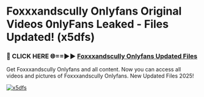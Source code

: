# Foxxxandscully Onlyfans Original Videos 0nlyFans Leaked - Files Updated! (x5dfs)

<h3>🔴 CLICK HERE 🌐==►► <a href="https://tinyurl.com/2m67pmp6" rel="nofollow">Foxxxandscully Onlyfans Updated Files</a></h3>

Get Foxxxandscully Onlyfans and all content. Now you can access all videos and pictures of Foxxxandscully Onlyfans. New Updated Files 2025!

[![x5dfs](https://i.imgur.com/H4QAA4z.gif)](https://tinyurl.com/2m67pmp6)